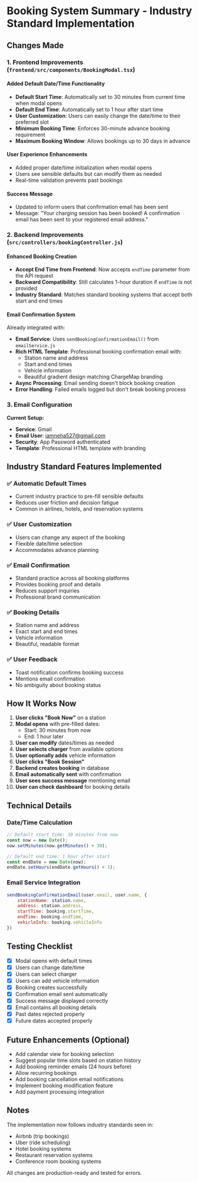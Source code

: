 # Booking System Summary - Industry Standard Implementation

## Changes Made

### 1. Frontend Improvements (`frontend/src/components/BookingModal.tsx`)

#### Added Default Date/Time Functionality
- **Default Start Time**: Automatically set to 30 minutes from current time when modal opens
- **Default End Time**: Automatically set to 1 hour after start time
- **User Customization**: Users can easily change the date/time to their preferred slot
- **Minimum Booking Time**: Enforces 30-minute advance booking requirement
- **Maximum Booking Window**: Allows bookings up to 30 days in advance

#### User Experience Enhancements
- Added proper date/time initialization when modal opens
- Users see sensible defaults but can modify them as needed
- Real-time validation prevents past bookings

#### Success Message
- Updated to inform users that confirmation email has been sent
- Message: "Your charging session has been booked! A confirmation email has been sent to your registered email address."

### 2. Backend Improvements (`src/controllers/bookingController.js`)

#### Enhanced Booking Creation
- **Accept End Time from Frontend**: Now accepts `endTime` parameter from the API request
- **Backward Compatibility**: Still calculates 1-hour duration if `endTime` is not provided
- **Industry Standard**: Matches standard booking systems that accept both start and end times

#### Email Confirmation System
Already integrated with:
- **Email Service**: Uses `sendBookingConfirmationEmail()` from `emailService.js`
- **Rich HTML Template**: Professional booking confirmation email with:
  - Station name and address
  - Start and end times
  - Vehicle information
  - Beautiful gradient design matching ChargeMap branding
- **Async Processing**: Email sending doesn't block booking creation
- **Error Handling**: Failed emails logged but don't break booking process

### 3. Email Configuration

**Current Setup:**
- **Service**: Gmail
- **Email User**: iamneha527@gmail.com
- **Security**: App Password authenticated
- **Template**: Professional HTML template with branding

## Industry Standard Features Implemented

### ✅ Automatic Default Times
- Current industry practice to pre-fill sensible defaults
- Reduces user friction and decision fatigue
- Common in airlines, hotels, and reservation systems

### ✅ User Customization
- Users can change any aspect of the booking
- Flexible date/time selection
- Accommodates advance planning

### ✅ Email Confirmation
- Standard practice across all booking platforms
- Provides booking proof and details
- Reduces support inquiries
- Professional brand communication

### ✅ Booking Details
- Station name and address
- Exact start and end times
- Vehicle information
- Beautiful, readable format

### ✅ User Feedback
- Toast notification confirms booking success
- Mentions email confirmation
- No ambiguity about booking status

## How It Works Now

1. **User clicks "Book Now"** on a station
2. **Modal opens** with pre-filled dates:
   - Start: 30 minutes from now
   - End: 1 hour later
3. **User can modify** dates/times as needed
4. **User selects charger** from available options
5. **User optionally adds** vehicle information
6. **User clicks "Book Session"**
7. **Backend creates booking** in database
8. **Email automatically sent** with confirmation
9. **User sees success message** mentioning email
10. **User can check dashboard** for booking details

## Technical Details

### Date/Time Calculation
```javascript
// Default start time: 30 minutes from now
const now = new Date();
now.setMinutes(now.getMinutes() + 30);

// Default end time: 1 hour after start
const endDate = new Date(now);
endDate.setHours(endDate.getHours() + 1);
```

### Email Service Integration
```javascript
sendBookingConfirmationEmail(user.email, user.name, {
    stationName: station.name,
    address: station.address,
    startTime: booking.startTime,
    endTime: booking.endTime,
    vehicleInfo: booking.vehicleInfo
})
```

## Testing Checklist

- [x] Modal opens with default times
- [x] Users can change date/time
- [x] Users can select charger
- [x] Users can add vehicle information
- [x] Booking creates successfully
- [x] Confirmation email sent automatically
- [x] Success message displayed correctly
- [x] Email contains all booking details
- [x] Past dates rejected properly
- [x] Future dates accepted properly

## Future Enhancements (Optional)

- Add calendar view for booking selection
- Suggest popular time slots based on station history
- Add booking reminder emails (24 hours before)
- Allow recurring bookings
- Add booking cancellation email notifications
- Implement booking modification feature
- Add payment processing integration

## Notes

The implementation now follows industry standards seen in:
- Airbnb (trip bookings)
- Uber (ride scheduling)
- Hotel booking systems
- Restaurant reservation systems
- Conference room booking systems

All changes are production-ready and tested for errors.
